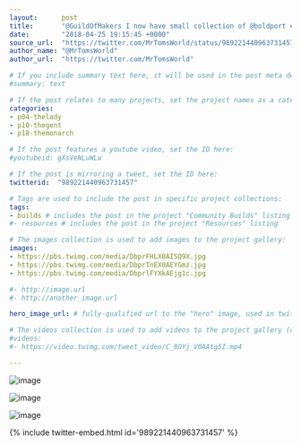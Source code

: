```yaml
---
layout:      post
title:       "@GuildOfMakers I now have small collection of @boldport #BoldportClub critters."
date:        "2018-04-25 19:15:45 +0000"
source_url:  "https://twitter.com/MrTomsWorld/status/989221440963731457"
author_name: "@MrTomsWorld"
author_url:  "https://twitter.com/MrTomsWorld"

# If you include summary text here, it will be used in the post meta description instead of an excerpt from the post body
#summary: text

# If the post relates to many projects, set the project names as a categories array:
categories:
- p04-thelady
- p10-thegent
- p18-themonarch

# If the post features a youtube video, set the ID here:
#youtubeid: gXsVeNLuWLw

# If the post is mirroring a tweet, set the ID here:
twitterid:  "989221440963731457"

# Tags are used to include the post in specific project collections:
tags:
- builds # includes the post in the project "Community Builds" listing
#- resources # includes the post in the project "Resources" listing

# The images collection is used to add images to the project gallery:
images:
- https://pbs.twimg.com/media/DbprFHLX0AISQ9X.jpg
- https://pbs.twimg.com/media/DbprTnEX0AEYGmz.jpg
- https://pbs.twimg.com/media/DbprlFYXkAEjg1c.jpg

#- http://image.url
#- http://another_image.url

hero_image_url: # fully-qualified url to the "hero" image, used in twitter cards for example

# The videos collection is used to add videos to the project gallery (currently only mp4):
#videos:
#- https://video.twimg.com/tweet_video/C_8OYj_V0AAtg5I.mp4

---
```


![image](https://pbs.twimg.com/media/DbprFHLX0AISQ9X.jpg)

![image](https://pbs.twimg.com/media/DbprTnEX0AEYGmz.jpg)

![image](https://pbs.twimg.com/media/DbprlFYXkAEjg1c.jpg)

{% include twitter-embed.html id='989221440963731457' %}


